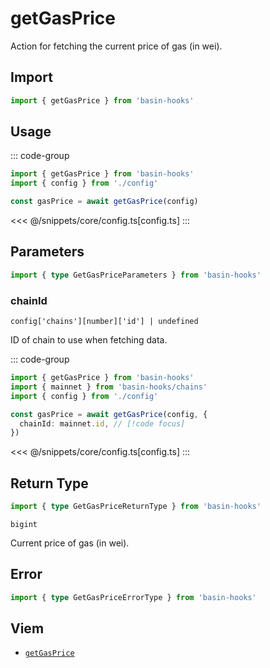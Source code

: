<script setup>
const packageName = 'basin-hooks'
const actionName = 'getGasPrice'
const typeName = 'GetGasPrice'
</script>

# getGasPrice

Action for fetching the current price of gas (in wei).

## Import

```ts
import { getGasPrice } from 'basin-hooks'
```

## Usage

::: code-group
```ts [index.ts]
import { getGasPrice } from 'basin-hooks'
import { config } from './config'

const gasPrice = await getGasPrice(config)
```
<<< @/snippets/core/config.ts[config.ts]
:::

## Parameters

```ts
import { type GetGasPriceParameters } from 'basin-hooks'
```

### chainId

`config['chains'][number]['id'] | undefined`

ID of chain to use when fetching data.

::: code-group
```ts [index.ts]
import { getGasPrice } from 'basin-hooks'
import { mainnet } from 'basin-hooks/chains'
import { config } from './config'

const gasPrice = await getGasPrice(config, {
  chainId: mainnet.id, // [!code focus]
})
```
<<< @/snippets/core/config.ts[config.ts]
:::

## Return Type

```ts
import { type GetGasPriceReturnType } from 'basin-hooks'
```

`bigint`

Current price of gas (in wei).

## Error

```ts
import { type GetGasPriceErrorType } from 'basin-hooks'
```

<!--@include: @shared/query-imports.md-->

## Viem

- [`getGasPrice`](https://viem.sh/docs/actions/public/getGasPrice.html)
